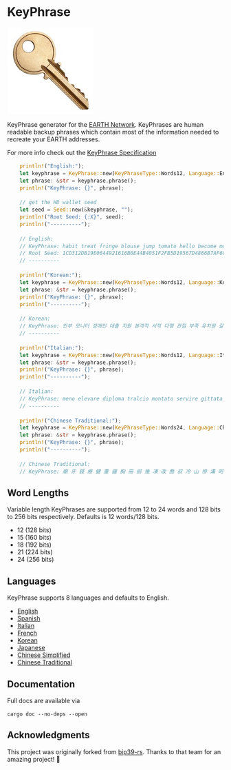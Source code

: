 # KeyPhrase

![Key](./key.jpg "Key")

KeyPhrase generator for the [EARTH Network](https://www.earth.engineering). KeyPhrases are human readable backup phrases which contain most of the information needed to recreate your EARTH addresses.

For more info check out the [KeyPhrase Specification](https://www.earth.engineering/specs/keyphrase-specification)

```rust
    println!("English:");
    let keyphrase = KeyPhrase::new(KeyPhraseType::Words12, Language::English);
    let phrase: &str = keyphrase.phrase();
    println!("KeyPhrase: {}", phrase);

    // get the HD wallet seed
    let seed = Seed::new(&keyphrase, "");
    println!("Root Seed: {:X}", seed);
    println!("----------");

    // English:
    // KeyPhrase: habit treat fringe blouse jump tomato hello become more planet list rhythm
    // Root Seed: 1CD312DB19E0644921616B0E44B4051F2FB5D19567D4866B7AF6C7676746F94FE0E49355397BBF53659882FB928C4DF3AABD32327E88AD732770CE21ECC20
    // ----------

    println!("Korean:");
    let keyphrase = KeyPhrase::new(KeyPhraseType::Words12, Language::Korean);
    let phrase: &str = keyphrase.phrase();
    println!("KeyPhrase: {}", phrase);
    println!("----------");

    // Korean:
    // KeyPhrase: 안부 모니터 장애인 대출 지원 본격적 서적 다행 관점 부족 유치원 갈비
    // ----------

    println!("Italian:");
    let keyphrase = KeyPhrase::new(KeyPhraseType::Words12, Language::Italian);
    let phrase: &str = keyphrase.phrase();
    println!("KeyPhrase: {}", phrase);
    println!("----------");

    // Italian:
    // KeyPhrase: meno elevare diploma tralcio montato servire gittata certo garbo ombelico sfumare sguardo
    // ----------

    println!("Chinese Traditional:");
    let keyphrase = KeyPhrase::new(KeyPhraseType::Words24, Language::ChineseTraditional);
    let phrase: &str = keyphrase.phrase();
    println!("KeyPhrase: {}", phrase);
    println!("----------");

    // Chinese Traditional:
    // KeyPhrase: 廟 牙 錢 療 健 董 疆 胸 冊 弱 幾 凍 改 喬 叔 冷 山 慘 溝 呵 長 趨 鋪 跳
```

## Word Lengths

Variable length KeyPhrases are supported from 12 to 24 words and 128 bits to 256 bits respectively. Defaults is 12 words/128 bits.

- 12 (128 bits)
- 15 (160 bits)
- 18 (192 bits)
- 21 (224 bits)
- 24 (256 bits)

## Languages

KeyPhrase supports 8 languages and defaults to English.

- [English](./src/langs/english.txt)
- [Spanish](./src/langs/spanish.txt)
- [Italian](./src/langs/italian.txt)
- [French](./src/langs/french.txt)
- [Korean](./src/langs/korean.txt)
- [Japanese](./src/langs/japanese.txt)
- [Chinese Simplified](./src/langs/chinese_simplified.txt)
- [Chinese Traditional](./src/langs/chinese_traditional.txt)

## Documentation

Full docs are available via

```
cargo doc --no-deps --open
```

## Acknowledgments

This project was originally forked from [bip39-rs](https://github.com/infincia/bip39-rs). Thanks to that team for an amazing project! 🎩
